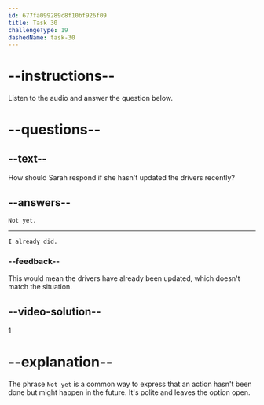 ```yaml
---
id: 677fa099289c8f10bf926f09
title: Task 30
challengeType: 19
dashedName: task-30
---
```


<!-- (audio) Mark: Have you updated the drivers recently? -->

<!-- SPEAKING -->

# --instructions--

Listen to the audio and answer the question below.

# --questions--

## --text--

How should Sarah respond if she hasn't updated the drivers recently?

## --answers--

`Not yet.`

---

`I already did.`

### --feedback--

This would mean the drivers have already been updated, which doesn't match the situation.

## --video-solution--

1

# --explanation--

The phrase `Not yet` is a common way to express that an action hasn't been done but might happen in the future. It's polite and leaves the option open.
